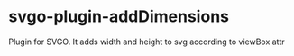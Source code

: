 # svgo-plugin-addDimensions

Plugin for SVGO. It adds width and height to svg according to viewBox attr

